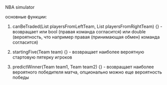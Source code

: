 NBA simulator


основные функции:

1. canBeTraded(List<Players> playersFromLeftTeam, List<Players> playersFromRightTeam) {} - возвращает или bool (правая команда согласится) или double (вероятность, что например правая (принимающая обмен) команда согласится)

2. startingFive(Team team) {} - возвращает наиболее вероятную стартовую пятерку игроков

3. predictWinner(Team team1, Team team2) {} - возвращает наиболее вероятного победителя матча, опционально можно еще вероятность победы

